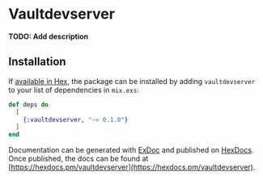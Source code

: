# Vaultdevserver

**TODO: Add description**

## Installation

If [available in Hex](https://hex.pm/docs/publish), the package can be installed
by adding `vaultdevserver` to your list of dependencies in `mix.exs`:

```elixir
def deps do
  [
    {:vaultdevserver, "~> 0.1.0"}
  ]
end
```

Documentation can be generated with [ExDoc](https://github.com/elixir-lang/ex_doc)
and published on [HexDocs](https://hexdocs.pm). Once published, the docs can
be found at [https://hexdocs.pm/vaultdevserver](https://hexdocs.pm/vaultdevserver).


